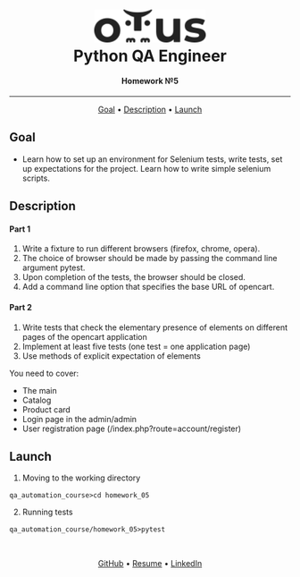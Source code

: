 <h1 align="center">
  <a href="https://otus.ru/lessons/avtomatizaciya-web-testirovaniya/">
    <img style="background-color: #ffffff" src="../readme/otus.svg"
    alt="Otus" width="200">
  </a>
  <br>
   Python QA Engineer
  <br>
</h1>

<h4 align="center">
    Homework №5
</h4>
<hr>

<p align="center">
  <a href="#goal">Goal</a> •
  <a href="#description">Description</a> •
  <a href="#launch">Launch</a>
</p>


## Goal
- Learn how to set up an environment for Selenium tests, write tests, set up expectations for the project. Learn how to write simple selenium scripts.


## Description
#### Part 1
1. Write a fixture to run different browsers (firefox, chrome, opera).
2. The choice of browser should be made by passing the command line argument pytest.
3. Upon completion of the tests, the browser should be closed.
4. Add a command line option that specifies the base URL of opencart.

#### Part 2
1. Write tests that check the elementary presence of elements on different pages of the opencart application
2. Implement at least five tests (one test = one application page)
3. Use methods of explicit expectation of elements

You need to cover:
- The main
- Catalog
- Product card
- Login page in the admin/admin
- User registration page (/index.php?route=account/register)


## Launch
1. Moving to the working directory
```shell script
qa_automation_course>cd homework_05
```

2. Running tests
```shell script
qa_automation_course/homework_05>pytest
```


<br>
<p align="center">
  <a href="https://github.com/mrKazzila">GitHub</a> •
  <a href="https://mrkazzila.github.io/resume/">Resume</a> •
  <a href="https://www.linkedin.com/in/i-kazakov/">LinkedIn</a>
</p>

